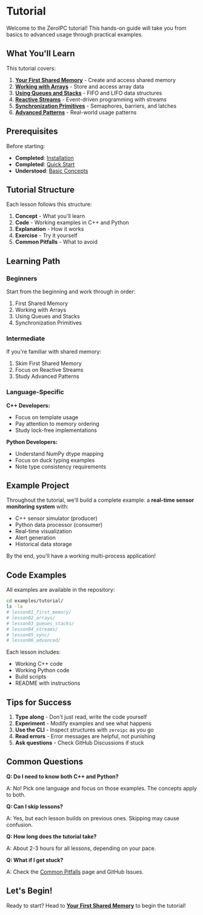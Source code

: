 # Tutorial

Welcome to the ZeroIPC tutorial! This hands-on guide will take you from basics to advanced usage through practical examples.

## What You'll Learn

This tutorial covers:

1. **[Your First Shared Memory](first-shared-memory.md)** - Create and access shared memory
2. **[Working with Arrays](arrays.md)** - Store and access array data
3. **[Using Queues and Stacks](queues-stacks.md)** - FIFO and LIFO data structures
4. **[Reactive Streams](streams.md)** - Event-driven programming with streams
5. **[Synchronization Primitives](synchronization.md)** - Semaphores, barriers, and latches
6. **[Advanced Patterns](advanced-patterns.md)** - Real-world usage patterns

## Prerequisites

Before starting:

- **Completed**: [Installation](../getting-started/installation.md)
- **Completed**: [Quick Start](../getting-started/quick-start.md)
- **Understood**: [Basic Concepts](../getting-started/concepts.md)

## Tutorial Structure

Each lesson follows this structure:

1. **Concept** - What you'll learn
2. **Code** - Working examples in C++ and Python
3. **Explanation** - How it works
4. **Exercise** - Try it yourself
5. **Common Pitfalls** - What to avoid

## Learning Path

### Beginners

Start from the beginning and work through in order:
1. First Shared Memory
2. Working with Arrays
3. Using Queues and Stacks
4. Synchronization Primitives

### Intermediate

If you're familiar with shared memory:
1. Skim First Shared Memory
2. Focus on Reactive Streams
3. Study Advanced Patterns

### Language-Specific

**C++ Developers:**
- Focus on template usage
- Pay attention to memory ordering
- Study lock-free implementations

**Python Developers:**
- Understand NumPy dtype mapping
- Focus on duck typing examples
- Note type consistency requirements

## Example Project

Throughout the tutorial, we'll build a complete example: a **real-time sensor monitoring system** with:

- C++ sensor simulator (producer)
- Python data processor (consumer)
- Real-time visualization
- Alert generation
- Historical data storage

By the end, you'll have a working multi-process application!

## Code Examples

All examples are available in the repository:

```bash
cd examples/tutorial/
ls -la
# lesson01_first_memory/
# lesson02_arrays/
# lesson03_queues_stacks/
# lesson04_streams/
# lesson05_sync/
# lesson06_advanced/
```

Each lesson includes:
- Working C++ code
- Working Python code
- Build scripts
- README with instructions

## Tips for Success

1. **Type along** - Don't just read, write the code yourself
2. **Experiment** - Modify examples and see what happens
3. **Use the CLI** - Inspect structures with `zeroipc` as you go
4. **Read errors** - Error messages are helpful, not punishing
5. **Ask questions** - Check GitHub Discussions if stuck

## Common Questions

**Q: Do I need to know both C++ and Python?**

A: No! Pick one language and focus on those examples. The concepts apply to both.

**Q: Can I skip lessons?**

A: Yes, but each lesson builds on previous ones. Skipping may cause confusion.

**Q: How long does the tutorial take?**

A: About 2-3 hours for all lessons, depending on your pace.

**Q: What if I get stuck?**

A: Check the [Common Pitfalls](../best-practices/pitfalls.md) page and GitHub Issues.

## Let's Begin!

Ready to start? Head to **[Your First Shared Memory](first-shared-memory.md)** to begin the tutorial!
